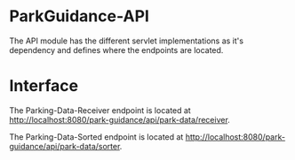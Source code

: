 # ParkGuidance-API

The API module has the different servlet implementations as it's dependency and defines where the endpoints are located.

# Interface 
The Parking-Data-Receiver endpoint is located at [http://localhost:8080/park-guidance/api/park-data/receiver](http://localhost:8080/park-guidance/api/park-data/receiver).

The Parking-Data-Sorted endpoint is located at [http://localhost:8080/park-guidance/api/park-data/sorter](http://localhost:8080/park-guidance/api/park-data/sorter).
